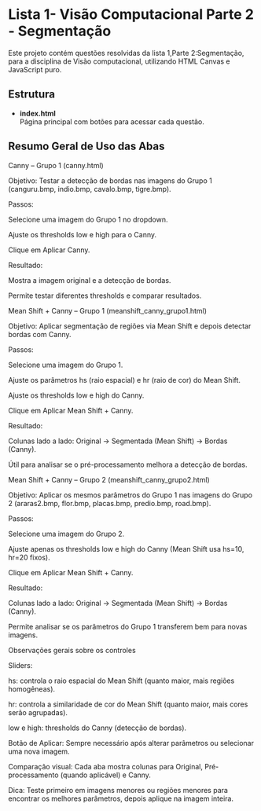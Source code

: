 # Lista 1- Visão Computacional Parte 2 - Segmentação

Este projeto contém questões resolvidas da lista 1,Parte 2:Segmentação, para a disciplina de Visão computacional, utilizando HTML Canvas e JavaScript puro.

## Estrutura

- **index.html**  
  Página principal com botões para acessar cada questão.

## Resumo Geral de Uso das Abas

Canny – Grupo 1 (canny.html)

Objetivo: Testar a detecção de bordas nas imagens do Grupo 1 (canguru.bmp, indio.bmp, cavalo.bmp, tigre.bmp).

Passos:

Selecione uma imagem do Grupo 1 no dropdown.

Ajuste os thresholds low e high para o Canny.

Clique em Aplicar Canny.

Resultado:

Mostra a imagem original e a detecção de bordas.

Permite testar diferentes thresholds e comparar resultados.

Mean Shift + Canny – Grupo 1 (meanshift_canny_grupo1.html)

Objetivo: Aplicar segmentação de regiões via Mean Shift e depois detectar bordas com Canny.

Passos:

Selecione uma imagem do Grupo 1.

Ajuste os parâmetros hs (raio espacial) e hr (raio de cor) do Mean Shift.

Ajuste os thresholds low e high do Canny.

Clique em Aplicar Mean Shift + Canny.

Resultado:

Colunas lado a lado: Original → Segmentada (Mean Shift) → Bordas (Canny).

Útil para analisar se o pré-processamento melhora a detecção de bordas.

Mean Shift + Canny – Grupo 2 (meanshift_canny_grupo2.html)

Objetivo: Aplicar os mesmos parâmetros do Grupo 1 nas imagens do Grupo 2 (araras2.bmp, flor.bmp, placas.bmp, predio.bmp, road.bmp).

Passos:

Selecione uma imagem do Grupo 2.

Ajuste apenas os thresholds low e high do Canny (Mean Shift usa hs=10, hr=20 fixos).

Clique em Aplicar Mean Shift + Canny.

Resultado:

Colunas lado a lado: Original → Segmentada (Mean Shift) → Bordas (Canny).

Permite analisar se os parâmetros do Grupo 1 transferem bem para novas imagens.

Observações gerais sobre os controles

Sliders:

hs: controla o raio espacial do Mean Shift (quanto maior, mais regiões homogêneas).

hr: controla a similaridade de cor do Mean Shift (quanto maior, mais cores serão agrupadas).

low e high: thresholds do Canny (detecção de bordas).

Botão de Aplicar: Sempre necessário após alterar parâmetros ou selecionar uma nova imagem.

Comparação visual: Cada aba mostra colunas para Original, Pré-processamento (quando aplicável) e Canny.

Dica: Teste primeiro em imagens menores ou regiões menores para encontrar os melhores parâmetros, depois aplique na imagem inteira.
